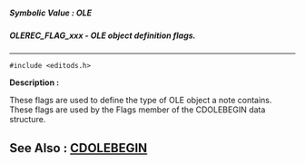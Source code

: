 ##### Symbolic Value : OLE
##### OLEREC_FLAG_xxx - OLE object definition flags.
---
```
#include <editods.h>
```
**Description :**

These flags are used to define the type of OLE object a note contains.  These 
flags are used by the Flags member of the CDOLEBEGIN data structure.

**See Also :**
[CDOLEBEGIN](/reference/Data/CDOLEBEGIN)
---
